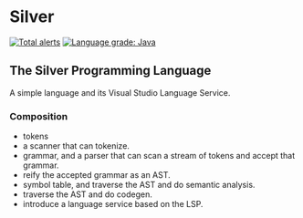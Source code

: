# Silver
[![Total alerts](https://img.shields.io/lgtm/alerts/g/pvlakshm/Silver.svg?logo=lgtm&logoWidth=18)](https://lgtm.com/projects/g/pvlakshm/Silver/alerts/) [![Language grade: Java](https://img.shields.io/lgtm/grade/java/g/pvlakshm/Silver.svg?logo=lgtm&logoWidth=18)](https://lgtm.com/projects/g/pvlakshm/Silver/context:java)

## The Silver Programming Language
A simple language and its Visual Studio Language Service.

### Composition
- tokens
- a scanner that can tokenize.
- grammar, and a parser that can scan a stream of tokens and accept that grammar.
- reify the accepted grammar as an AST.
- symbol table, and traverse the AST and do semantic analysis.
- traverse the AST and do codegen.
- introduce a language service based on the LSP.

